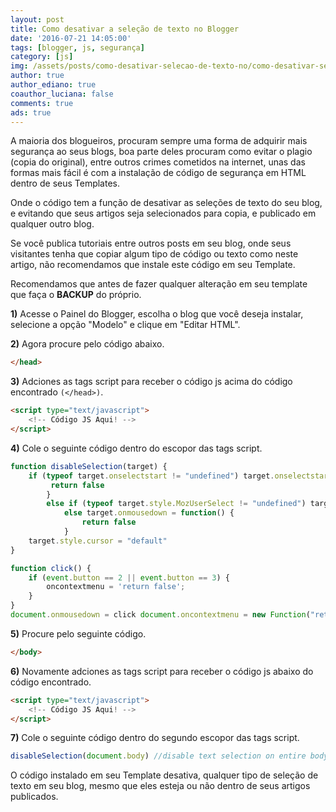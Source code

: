 ```yaml
---
layout: post
title: Como desativar a seleção de texto no Blogger
date: '2016-07-21 14:05:00'
tags: [blogger, js, segurança]
category: [js]
img: /assets/posts/como-desativar-selecao-de-texto-no/como-desativar-selecao-de-texto-no.jpg
author: true
author_ediano: true
coauthor_luciana: false
comments: true
ads: true
---
```


A maioria dos blogueiros, procuram sempre uma forma de adquirir mais segurança ao seus blogs, boa parte deles procuram como evitar o plagio (copia do original), entre outros crimes cometidos na internet, unas das formas mais fácil é com a instalação de código de segurança em HTML dentro de seus Templates.

Onde o código tem a função de desativar as seleções de texto do seu blog, e evitando que seus artigos seja selecionados para copia, e publicado em qualquer outro blog.

Se você publica tutoriais entre outros posts em seu blog, onde seus visitantes tenha que copiar algum tipo de código ou texto como neste artigo, não recomendamos que instale este código em seu Template.

Recomendamos que antes de fazer qualquer alteração em seu template que faça o <b>BACKUP</b> do próprio.

**1)** Acesse o Painel do Blogger, escolha o blog que você deseja instalar, selecione a opção "Modelo" e clique em "Editar HTML".

**2)** Agora procure pelo código abaixo. 

```html
</head>
```
**3)** Adciones as tags script para receber o código js acima do código encontrado `(</head>)`.

```html
<script type="text/javascript">
    <!-- Código JS Aqui! -->
</script>
```

**4)** Cole o seguinte código dentro do escopor das tags script.

```js
function disableSelection(target) {
    if (typeof target.onselectstart != "undefined") target.onselectstart = function() {
         return false 
        }
        else if (typeof target.style.MozUserSelect != "undefined") target.style.MozUserSelect = "none"
            else target.onmousedown = function() {
                return false
            }
    target.style.cursor = "default"
}

function click() {
    if (event.button == 2 || event.button == 3) {
        oncontextmenu = 'return false';
    }
}
document.onmousedown = click document.oncontextmenu = new Function("return false;")
```

**5)** Procure pelo seguinte código.

```html
</body>
```

**6)** Novamente adciones as tags script para receber o código js abaixo do código encontrado.

```html
<script type="text/javascript">
    <!-- Código JS Aqui! -->
</script>
```

**7)** Cole o seguinte código dentro do segundo escopor das tags script.

```js
disableSelection(document.body) //disable text selection on entire body of page
```

O código instalado em seu Template desativa, qualquer tipo de seleção de texto em seu blog, mesmo que eles esteja ou não dentro de seus artigos publicados.